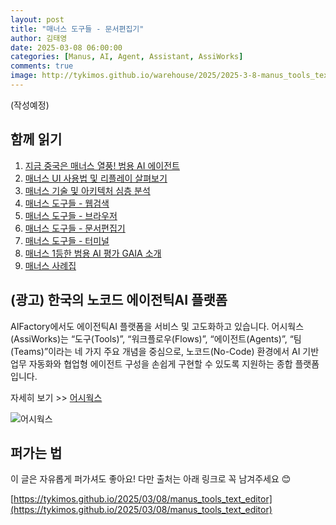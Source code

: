 ```yaml
---
layout: post
title: "매너스 도구들 - 문서편집기"
author: 김태영
date: 2025-03-08 06:00:00
categories: [Manus, AI, Agent, Assistant, AssiWorks]
comments: true
image: http://tykimos.github.io/warehouse/2025/2025-3-8-manus_tools_text_editor_title.jpg
---
```


(작성예정)

## 함께 읽기

1. [지금 중국은 매너스 열풍! 범용 AI 에이전트](https://tykimos.github.io/2025/03/08/manus_the_general_ai_agent)
2. [매너스 UI 사용법 및 리플레이 살펴보기](https://tykimos.github.io/2025/03/08/exploring_manus_ui_usage_and_replay)
3. [매너스 기술 및 아키텍처 심층 분석](https://tykimos.github.io/2025/03/08/in_depth_analysis_of_manus_technology_and_architecture)
4. [매너스 도구들 - 웹검색](https://tykimos.github.io/2025/03/08/manus_tools_websearch)
5. [매너스 도구들 - 브라우저](https://tykimos.github.io/2025/03/08/manus_tools_browser)
6. [매너스 도구들 - 문서편집기](https://tykimos.github.io/2025/03/08/manus_tools_text_editor)
7. [매너스 도구들 - 터미널](https://tykimos.github.io/2025/03/08/manus_tools_terminal)
8. [매너스 1등한 범용 AI 평가 GAIA 소개](https://tykimos.github.io/2025/03/08/gaia_manus_evaluation)
9. [매너스 사례집](https://tykimos.github.io/2025/03/08/manus_usecases)

## (광고) 한국의 노코드 에이전틱AI 플랫폼

AIFactory에서도 에이전틱AI 플랫폼을 서비스 및 고도화하고 있습니다. 어시웍스(AssiWorks)는 “도구(Tools)”, “워크플로우(Flows)”, “에이전트(Agents)”, “팀(Teams)”이라는 네 가지 주요 개념을 중심으로, 노코드(No-Code) 환경에서 AI 기반 업무 자동화와 협업형 에이전트 구성을 손쉽게 구현할 수 있도록 지원하는 종합 플랫폼입니다. 

자세히 보기 >> [어시웍스](https://aifactory.space/guide/8/14)

![어시웍스](http://tykimos.github.io/warehouse/2025/2025-3-8-assiworks.png)

## 퍼가는 법
 
이 글은 자유롭게 퍼가셔도 좋아요! 다만 출처는 아래 링크로 꼭 남겨주세요 😊

[https://tykimos.github.io/2025/03/08/manus_tools_text_editor](https://tykimos.github.io/2025/03/08/manus_tools_text_editor)